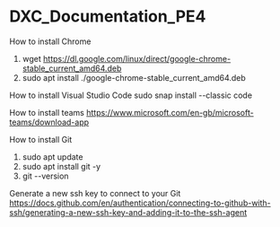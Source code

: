 # DXC_Documentation_PE4

How to install Chrome 
1. wget https://dl.google.com/linux/direct/google-chrome-stable_current_amd64.deb
2. sudo apt install ./google-chrome-stable_current_amd64.deb

How to install Visual Studio Code
sudo snap install --classic code

How to install teams 
https://www.microsoft.com/en-gb/microsoft-teams/download-app

How to install Git
1. sudo apt update
2. sudo apt install git -y
3. git --version

Generate a new ssh key to connect to your Git
https://docs.github.com/en/authentication/connecting-to-github-with-ssh/generating-a-new-ssh-key-and-adding-it-to-the-ssh-agent
